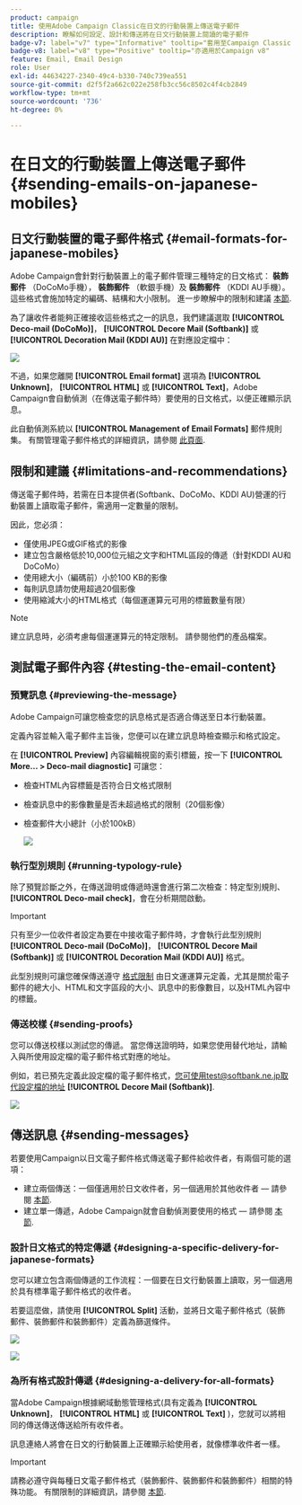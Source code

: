 ```yaml
---
product: campaign
title: 使用Adobe Campaign Classic在日文的行動裝置上傳送電子郵件
description: 瞭解如何設定、設計和傳送將在日文行動裝置上閱讀的電子郵件
badge-v7: label="v7" type="Informative" tooltip="套用至Campaign Classic v7"
badge-v8: label="v8" type="Positive" tooltip="亦適用於Campaign v8"
feature: Email, Email Design
role: User
exl-id: 44634227-2340-49c4-b330-740c739ea551
source-git-commit: d2f5f2a662c022e258fb3cc56c8502c4f4cb2849
workflow-type: tm+mt
source-wordcount: '736'
ht-degree: 0%

---
```


# 在日文的行動裝置上傳送電子郵件 {#sending-emails-on-japanese-mobiles}

## 日文行動裝置的電子郵件格式 {#email-formats-for-japanese-mobiles}

Adobe Campaign會針對行動裝置上的電子郵件管理三種特定的日文格式： **裝飾郵件** （DoCoMo手機）， **裝飾郵件** （軟銀手機）及 **裝飾郵件** （KDDI AU手機）。 這些格式會施加特定的編碼、結構和大小限制。 進一步瞭解中的限制和建議 [本節](#limitations-and-recommendations).

為了讓收件者能夠正確接收這些格式之一的訊息，我們建議選取 **[!UICONTROL Deco-mail (DoCoMo)]**， **[!UICONTROL Decore Mail (Softbank)]** 或 **[!UICONTROL Decoration Mail (KDDI AU)]** 在對應設定檔中：

![](assets/deco-mail_03.png)

不過，如果您離開 **[!UICONTROL Email format]** 選項為 **[!UICONTROL Unknown]**， **[!UICONTROL HTML]** 或 **[!UICONTROL Text]**，Adobe Campaign會自動偵測（在傳送電子郵件時）要使用的日文格式，以便正確顯示訊息。

此自動偵測系統以 **[!UICONTROL Management of Email Formats]** 郵件規則集。 有關管理電子郵件格式的詳細資訊，請參閱 [此頁面](../../installation/using/email-deliverability.md#managing-email-formats).

## 限制和建議 {#limitations-and-recommendations}

傳送電子郵件時，若需在日本提供者(Softbank、DoCoMo、KDDI AU)營運的行動裝置上讀取電子郵件，需適用一定數量的限制。

因此，您必須：

* 僅使用JPEG或GIF格式的影像
* 建立包含嚴格低於10,000位元組之文字和HTML區段的傳遞（針對KDDI AU和DoCoMo）
* 使用總大小（編碼前）小於100 KB的影像
* 每則訊息請勿使用超過20個影像
* 使用縮減大小的HTML格式（每個運運算元可用的標籤數量有限）

>[!NOTE]
>
>建立訊息時，必須考慮每個運運算元的特定限制。 請參閱他們的產品檔案。


## 測試電子郵件內容 {#testing-the-email-content}

### 預覽訊息 {#previewing-the-message}

Adobe Campaign可讓您檢查您的訊息格式是否適合傳送至日本行動裝置。

定義內容並輸入電子郵件主旨後，您便可以在建立訊息時檢查顯示和格式設定。

在 **[!UICONTROL Preview]** 內容編輯視窗的索引標籤，按一下 **[!UICONTROL More... > Deco-mail diagnostic]** 可讓您：

* 檢查HTML內容標籤是否符合日文格式限制
* 檢查訊息中的影像數量是否未超過格式的限制（20個影像）
* 檢查郵件大小總計（小於100kB）

  ![](assets/deco-mail_06.png)

### 執行型別規則 {#running-typology-rule}

除了預覽診斷之外，在傳送證明或傳遞時還會進行第二次檢查：特定型別規則、 **[!UICONTROL Deco-mail check]**，會在分析期間啟動。

>[!IMPORTANT]
>
>只有至少一位收件者設定為要在中接收電子郵件時，才會執行此型別規則 **[!UICONTROL Deco-mail (DoCoMo)]**， **[!UICONTROL Decore Mail (Softbank)]** 或 **[!UICONTROL Decoration Mail (KDDI AU)]** 格式。

此型別規則可讓您確保傳送遵守 [格式限制](#limitations-and-recommendations) 由日文運運算元定義，尤其是關於電子郵件的總大小、HTML和文字區段的大小、訊息中的影像數目，以及HTML內容中的標籤。

### 傳送校樣 {#sending-proofs}

您可以傳送校樣以測試您的傳遞。 當您傳送證明時，如果您使用替代地址，請輸入與所使用設定檔的電子郵件格式對應的地址。

例如，若已預先定義此設定檔的電子郵件格式，您可使用test@softbank.ne.jp取代設定檔的地址 **[!UICONTROL Decore Mail (Softbank)]**.

![](assets/deco-mail_05.png)

## 傳送訊息 {#sending-messages}

若要使用Campaign以日文電子郵件格式傳送電子郵件給收件者，有兩個可能的選項：

* 建立兩個傳送：一個僅適用於日文收件者，另一個適用於其他收件者 — 請參閱 [本節](#designing-a-specific-delivery-for-japanese-formats).
* 建立單一傳遞，Adobe Campaign就會自動偵測要使用的格式 — 請參閱 [本節](#designing-a-delivery-for-all-formats).

### 設計日文格式的特定傳遞 {#designing-a-specific-delivery-for-japanese-formats}

您可以建立包含兩個傳遞的工作流程：一個要在日文行動裝置上讀取，另一個適用於具有標準電子郵件格式的收件者。

若要這麼做，請使用 **[!UICONTROL Split]** 活動，並將日文電子郵件格式（裝飾郵件、裝飾郵件和裝飾郵件）定義為篩選條件。

![](assets/deco-mail_08.png)

![](assets/deco-mail_07.png)

### 為所有格式設計傳遞 {#designing-a-delivery-for-all-formats}

當Adobe Campaign根據網域動態管理格式(具有定義為 **[!UICONTROL Unknown]**， **[!UICONTROL HTML]** 或 **[!UICONTROL Text]** )，您就可以將相同的傳送傳送傳送給所有收件者。

訊息連絡人將會在日文的行動裝置上正確顯示給使用者，就像標準收件者一樣。

>[!IMPORTANT]
>
>請務必遵守與每種日文電子郵件格式（裝飾郵件、裝飾郵件和裝飾郵件）相關的特殊功能。 有關限制的詳細資訊，請參閱 [本節](#limitations-and-recommendations).
